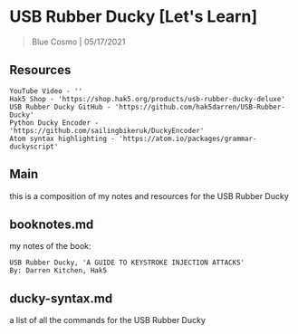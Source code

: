 # USB Rubber Ducky [Let's Learn]
> Blue Cosmo | 05/17/2021

## Resources
```
YouTube Video - ''
Hak5 Shop - 'https://shop.hak5.org/products/usb-rubber-ducky-deluxe'
USB Rubber Ducky GitHub - 'https://github.com/hak5darren/USB-Rubber-Ducky'
Python Ducky Encoder - 'https://github.com/sailingbikeruk/DuckyEncoder'
Atom syntax highlighting - 'https://atom.io/packages/grammar-duckyscript'
```

## Main
this is a composition of my notes and resources for the USB Rubber Ducky

## booknotes.md
my notes of the book:
```
USB Rubber Ducky, 'A GUIDE TO KEYSTROKE INJECTION ATTACKS'
By: Darren Kitchen, Hak5
```

## ducky-syntax.md
a list of all the commands for the USB Rubber Ducky
